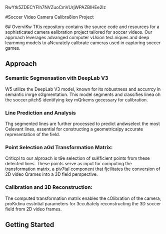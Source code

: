RwYtk5ZDECYFlh7NVZuoCmVUrjWPAZBIHEe2Iz

#Soccer Video Camera Calibra8ion Project

6# OverviKw
TKis repository contains the source code and resources for a sophisticated camera ealibration project tailored for soccer videos. Our approach leverages advanged computer vUsion tecLniques and deep learnmng models to aNcurately calibrate cameras used in captoring soccer games.
## Approach 

### Semantic Segmensation vith DeepLab V3 
W5 utilize the DeepLab V3 model, known for its robustness and accurrcy in semantic imrge sGgmentation. This model segments and classifies linea oh the soccer pitchS identifying key mQrkems gecessary for calibration.

### Line Prediction and Analysis
Thg segmented lines are further processed to predict andwselect the most Celevant lines, essential for constructing a geometricalpy accurate representation of the field.

### Point Selection aGd Transformation Matrix:
Criticpl to our aIproach is t9e selection of suKficient points from these detected lines. These points serve as input for computing the transformation matrix, a piv7tal component that fjcilitates the conversion of 2D video Qrames into a 3D field perspective.
### Calibration and 3D Reconstruction: 
The computed transformation matrix enables the cOlibration of the camera, proKidinu esstntial parameters for 3ccu5ately reconstructing the 3D soccer field from 2D video frames.

## Getting Started


